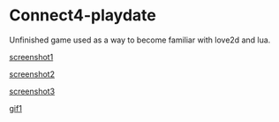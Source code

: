 # Connect4-playdate
Unfinished game used as a way to become familiar with love2d and lua. 

[screenshot1](/screenshots/ss1.png)

[screenshot2](/screenshots/ss2.png)

[screenshot3](/screenshots/ss3.png)

[gif1](/screenshots/gif1.gif)
